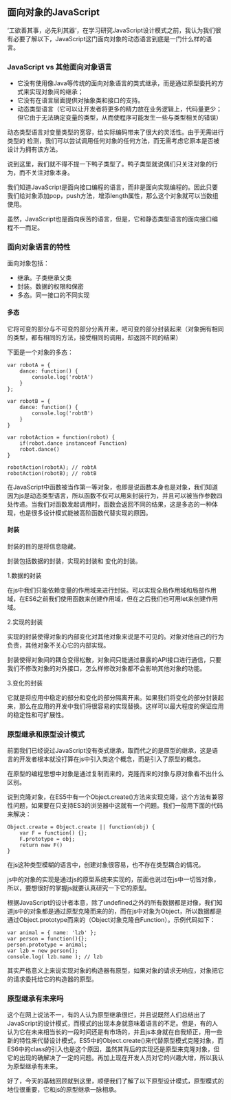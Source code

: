 ## 面向对象的JavaScript

‘工欲善其事，必先利其器’，在学习研究JavaScript设计模式之前，我认为我们很有必要了解以下，JavaScript这门面向对象的动态语言到底是一门什么样的语言。

### JavaScript vs 其他面向对象语言

* 它没有使用像Java等传统的面向对象语言的类式继承，而是通过原型委托的方式来实现对象间的继承；
* 它没有在语言层面提供对抽象类和接口的支持。
* 动态类型语言（它可以让开发者将更多的精力放在业务逻辑上，代码量更少；但它由于无法确定变量的类型，从而使程序可能发生一些与类型相关的错误）
 
 动态类型语言对变量类型的宽容，给实际编码带来了很大的灵活性。由于无需进行类型的 检测，我们可以尝试调用任何对象的任何方法，而无需考虑它原本是否被设计为拥有该方法。

 说到这里，我们就不得不提一下鸭子类型了。鸭子类型就说偶们只关注对象的行为，而不关注对象本身。

 我们知道JavaScript是面向接口编程的语言，而非是面向实现编程的。因此只要我们给对象添加pop，push方法，增添length属性，那么这个对象就可以当数组使用。

 虽然，JavaScript也是面向疾苦的语言，但是，它和静态类型语言的面向接口编程不一而足。

### 面向对象语言的特性

面向对象包括：

* 继承。子类继承父类
* 封装。数据的权限和保密
* 多态。同一接口的不同实现

#### 多态

它将可变的部分与不可变的部分分离开来，吧可变的部分封装起来（对象拥有相同的类型，都有相同的方法，接受相同的调用，却返回不同的结果）

下面是一个对象的多态：
	
	var robotA = {
		dance: function() {
			console.log('robtA')
		}
	};

	var robotB = {
		dance: function() {
			console.log('robtB')
		}
	}

	var robotAction = function(robot) {
		if(robot.dance instanceof Function)
		robot.dance()
	}

	robotAction(robotA); // robtA
	robotAction(robotB); // robtB

在JavaScript中函数被当作第一等对象，也即是说函数本身也是对象，我们知道因为js是动态类型语言，所以函数不仅可以用来封装行为，并且可以被当作参数四处传递。当我们对函数发起调用时，函数会返回不同的结果，这是多态的一种体现，也是很多设计模式能被高阶函数代替实现的原因。

#### 封装

封装的目的是将信息隐藏。

封装包括数据的封装，实现的封装和 变化的封装。

1.数据的封装

在js中我们只能依赖变量的作用域来进行封装。可以实现全局作用域和局部作用域，在ES6之前我们使用函数来创建作用域，但在之后我们也可用let来创建作用域。

2.实现的封装

实现的封装使得对象的内部变化对其他对象来说是不可见的。对象对他自己的行为负责，其他对象不关心它的内部实现。

封装使得对象间的耦合变得松散，对象间只能通过暴露的API接口进行通信，只要我们不修改对象的对外接口，怎么样修改对象都不会影响其他对象的功能。

3.变化的封装

它就是将应用中稳定的部分和变化的部分隔离开来。如果我们将变化的部分封装起来，那么在应用的开发中我们将很容易的实现替换。这样可以最大程度的保证应用的稳定性和可扩展性。

### 原型继承和原型设计模式

前面我们已经说过JavaScript没有类式继承，取而代之的是原型的继承，这是语言的开发者根本就没打算在js中引入类这个概念，而是引入了原型的概念。

在原型的编程思想中对象是通过复制而来的，克隆而来的对象与原对象看不出什么区别。

说到克隆对象，在ES5中有一个Object.create()方法来实现克隆，这个方法有兼容性问题，如果要在只支持ES3的浏览器中这就有一个问题。我们一般用下面的代码来解决：
	
	Object.create = Object.create || function(obj) {
		var F = function() {};
		F.prototype = obj;
		return new F()
	}

在js这种类型模糊的语言中，创建对象很容易，也不存在类型耦合的情况。

js中的对象的实现是通过js的原型系统来实现的，前面也说过在js中一切皆对象，所以，要想很好的掌握js就要认真研究一下它的原型。

根据JavaScript的设计者本意，除了undefined之外的所有数据都是对像，我们知道js中的对象都是通过原型克隆而来的的，而在js中对象为Object，所以数据都是通过Object.prototype而来的（Object对象克隆自Function）。示例代码如下：

	var animal = { name: 'lzb' }; 
	var person = function(){};
	person.prototype = animal;
	var lzb = new person();
	console.log( lzb.name ); // lzb 

其实严格意义上来说实现对象的构造器有原型，如果对象的请求无响应，对象把它的请求委托给它的构造器的原型。

### 原型继承有未来吗

这个在网上说法不一，有的人认为原型继承很烂，并且说既然人们总结出了JavaScript的设计模式，而模式的出现本身就意味着语言的不足。但是，有的人认为它在未来相当长的一段时间还是有市场的，并且js本身就在自我矫正，用一些新的特性来代替设计模式，ES5中的Object.create()来代替原型模式克隆对象，而ES6中的class的引入也是这个原因，虽然其背后的实现还是原型来克隆对象，但它的出现的确解决了一定的问题。再加上现在开发人员对它的兴趣大增，所以我认为原型继承有未来。

好了，今天的基础回顾就到这里，顺便我们了解了以下原型设计模式，原型模式的地位很重要，它和js的原型继承一脉相承。
